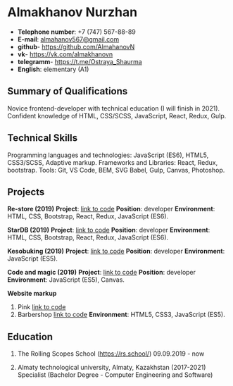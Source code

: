 #  Almakhanov Nurzhan
* **Telephone number**: +7 (747) 567-88-89
* **E-mail**: almahanov567@gmail.com
* **github**- https://github.com/AlmahanovN
* **vk**- https://vk.com/almakhanovn 
* **telegramm**- https://t.me/Ostraya_Shaurma
* **English**: elementary (A1)  

## Summary of Qualifications
Novice frontend-developer with technical education (I will finish in 2021). Confident knowledge of HTML, CSS/SCSS, JavaScript, React, Redux, Gulp.
## Technical Skills
Programming languages and technologies: JavaScript (ES6), HTML5, CSS3/SCSS, Adaptive markup.
Frameworks and Libraries: React, Redux, bootstrap.
Tools: Git, VS Code, BEM, SVG Babel, Gulp, Canvas, Photoshop.
## Projects
**Re-store (2019)**
**Project**: [link to code](https://github.com/AlmahanovN/react-redux-re-store)
**Position**: developer
**Environment**: HTML, CSS, Bootstrap, React, Redux, JavaScript (ES6).

**StarDB (2019)**
**Project**: [link to code](https://github.com/AlmahanovN/react-star-db)
**Position**: developer
**Environment**: HTML, CSS, Bootstrap, React, Redux, JavaScript (ES6).

**Kesobuking (2019)**
**Project**: [link to code](https://github.com/AlmahanovN/react-star-db)
**Position**: developer
**Environment**: JavaScript (ES5).

**Code and magic (2019)**
**Project**: [link to code](https://github.com/AlmahanovN/code-and-magic)
**Position**: developer
**Environment**: JavaScript (ES5), Canvas.

**Website markup**
1. Pink [link to code](https://github.com/AlmahanovN/pink)
2. Barbershop [link to code](https://github.com/AlmahanovN/Barbershop)
**Environment**: HTML5, CSS3, JavaScript (ES5).
## Education
1. The Rolling Scopes School (https://rs.school/) 09.09.2019 - now

2. Almaty technological university, Almaty, Kazakhstan (2017-2021)
Specialist  (Bachelor Degree - Computer Engineering and Software)
